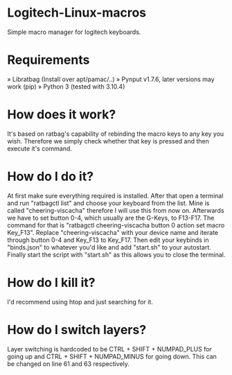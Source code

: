 # Logitech-Linux-macros
Simple macro manager for logitech keyboards.

# Requirements

» Libratbag (Install over apt/pamac/..)
» Pynput v1.7.6, later versions may work (pip)
» Python 3 (tested with 3.10.4)

# How does it work?

It's based on ratbag's capability of rebinding the macro keys to any key you wish. Therefore we simply check whether that key is pressed and then execute it's command.

# How do I do it?

At first make sure everything required is installed. After that open a terminal and run "ratbagctl list" and choose your keyboard from the list. Mine is called "cheering-viscacha" therefore I will use this from now on. Afterwards we have to set button 0-4, which usually are the G-Keys, to F13-F17. The command for that is "ratbagctl cheering-viscacha button 0 action set macro Key_F13". Replace "cheering-viscacha" with your device name and iterate through button 0-4 and Key_F13 to Key_F17. Then edit your keybinds in "binds.json" to whatever you'd like and add "start.sh" to your autostart. Finally start the script with "start.sh" as this allows you to close the terminal.

# How do I kill it?

I'd recommend using htop and just searching for it.

# How do I switch layers?

Layer switching is hardcoded to be CTRL + SHIFT + NUMPAD_PLUS for going up and CTRL + SHIFT + NUMPAD_MINUS for going down. This can be changed on line 61 and 63 respectively.
